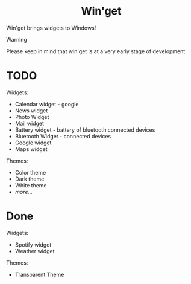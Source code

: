 <h1 align="center">Win'get</h1>
<p></p>
Win'get brings widgets to Windows! 
</p>

> [!WARNING]
> Please keep in mind that win'get is at a very early stage of development

# TODO
Widgets: 
 - Calendar widget - google
 - News widget
 - Photo Widget
 - Mail widget
 - Battery widget - battery of bluetooth connected devices
 - Bluetooth Widget - connected devices
 - Google widget
 - Maps widget

Themes: 
 - Color theme
 - Dark theme
 - White theme
 - *more...*

# Done
Widgets: 
 - Spotify widget
 - Weather widget

Themes:
 - Transparent Theme

